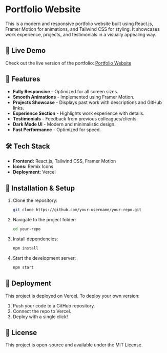 # Portfolio Website

This is a modern and responsive portfolio website built using React.js, Framer Motion for animations, and Tailwind CSS for styling. It showcases work experience, projects, and testimonials in a visually appealing way.

## 🚀 Live Demo
Check out the live version of the portfolio: [Portfolio Website](https://portfolio-frontend-sigma-swart.vercel.app/)

## 📌 Features
- **Fully Responsive** - Optimized for all screen sizes.
- **Smooth Animations** - Implemented using Framer Motion.
- **Projects Showcase** - Displays past work with descriptions and GitHub links.
- **Experience Section** - Highlights work experience with details.
- **Testimonials** - Feedback from previous colleagues/clients.
- **Dark Mode UI** - Modern and minimalistic design.
- **Fast Performance** - Optimized for speed.

## 🛠️ Tech Stack
- **Frontend:** React.js, Tailwind CSS, Framer Motion
- **Icons:** Remix Icons
- **Deployment:** Vercel

## 📂 Installation & Setup

1. Clone the repository:
   ```sh
   git clone https://github.com/your-username/your-repo.git
   ```
2. Navigate to the project folder:
   ```sh
   cd your-repo
   ```
3. Install dependencies:
   ```sh
   npm install
   ```
4. Start the development server:
   ```sh
   npm start
   ```

## 🚀 Deployment
This project is deployed on Vercel. To deploy your own version:
1. Push your code to a GitHub repository.
2. Connect the repo to Vercel.
3. Deploy with a single click!

## 📜 License
This project is open-source and available under the MIT License.

